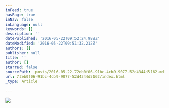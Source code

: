 ```yaml
---
inFeed: true
hasPage: true
inNav: false
inLanguage: null
keywords: []
description: ''
datePublished: '2016-05-22T09:52:24.988Z'
dateModified: '2016-05-22T09:51:32.212Z'
authors: []
publisher: null
title: ''
author: []
starred: false
sourcePath: _posts/2016-05-22-72eb0f06-91bc-4cb9-9077-52d4344d5162.md
url: 72eb0f06-91bc-4cb9-9077-52d4344d5162/index.html
_type: Article

---
```

![](https://the-grid-user-content.s3-us-west-2.amazonaws.com/4887b5e5-0230-461a-b736-7fa648614d89.jpg)